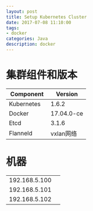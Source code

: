 ```yaml
---
layout: post
title: Setup Kubernetes Cluster
date: 2017-07-08 11:10:00
tags:
- docker
categories: Java
description: docker
---
```


# 集群组件和版本

|    Component     |       Version     |
| ---------------- | ----------------- |
| Kubernetes       | 1.6.2             |
| Docker           | 17.04.0-ce        |
| Etcd             | 3.1.6             |
| Flanneld         | vxlan网络          |







# 机器


|                 |                            |
| --------------- | -------------------------- |
| 192.168.5.100   |                            |
| 192.168.5.101   |                            |
| 192.168.5.102   |                            |



